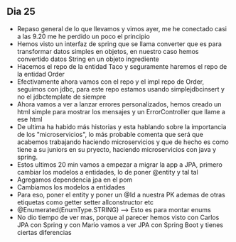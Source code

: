 Dia 25
-
- Repaso general de lo que llevamos y vimos ayer, me he conectado casi a las 9.20 me he perdido un poco el principio
- Hemos visto un interfaz de spring que se llama converter que es para transformar datos simples en objetos, en nuestro caso hemos convertido datos String en un objeto ingrediente
- Hacemos el repo de la entidad Taco y seguramente haremos el repo de la entidad Order
- Efectivamente ahora vamos con el repo y el impl repo de Order, seguimos con jdbc, para este repo estamos usando simplejdbcinsert y no el jdbctemplate de siempre
- Ahora vamos a ver a lanzar errores personalizados, hemos creado un html simple para mostrar los mensajes y un ErrorController que llame a ese html
- De ultima ha habido más historias y esta hablando sobre la importancia de los "microservicios", lo más probable comenta que será que acabemos trabajando haciendo microservicios y que de hecho es como tiene a su juniors en su pryecto, haciendo microservicios con java y spring.
- Estos ultimos 20 min vamos a empezar a migrar la app a JPA, primero cambiar los modelos a entidades, lo de poner @entity y tal tal
- Agregamos dependencia jpa en el pom
- Cambiamos los modelos a entidades
- Para eso, poner el entity y poner un @Id a nuestra PK ademas de otras etiquetas como getter setter allconstructor etc
- @Enumerated(EnumType.STRING) --> Esto es para montar enums
- No dio tiempo de ver mas, porque al parecer hemos visto con Carlos JPA con Spring y con Mario vamos a ver JPA con Spring Boot y tienes ciertas diferencias